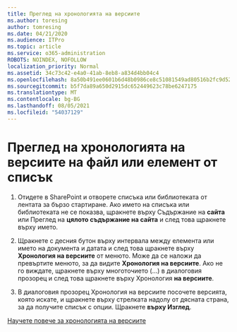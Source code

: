 ```yaml
---
title: Преглед на хронологията на версиите
ms.author: toresing
author: tomresing
ms.date: 04/21/2020
ms.audience: ITPro
ms.topic: article
ms.service: o365-administration
ROBOTS: NOINDEX, NOFOLLOW
localization_priority: Normal
ms.assetid: 34c73c42-e4a0-41ab-8eb8-a834d4bb04c4
ms.openlocfilehash: 8a50b491ee0601b6d48b0986ce8c51081549ad80516b2fc9d52f1bf6e7c025cf
ms.sourcegitcommit: b5f7da89a650d2915dc652449623c78be6247175
ms.translationtype: MT
ms.contentlocale: bg-BG
ms.lasthandoff: 08/05/2021
ms.locfileid: "54037129"
---
```

# <a name="view-version-history-of-a-file-or-list-item"></a>Преглед на хронологията на версиите на файл или елемент от списък

1. Отидете в SharePoint и отворете списъка или библиотеката от лентата за бързо стартиране. Ако името на списъка или библиотеката не се показва, щракнете върху Съдържание на **сайта** или Преглед на **цялото съдържание на сайта** и след това щракнете върху името.
    
2. Щракнете с десния бутон върху интервала между елемента или името на документа и датата и след това щракнете върху **Хронология на версиите** от менюто. Може да се наложи да превъртите менюто, за да видите **Хронология на версиите**. Ако не го виждате, щракнете върху многоточието (...) в диалоговия прозорец и след това щракнете върху Хронология **на версиите**.
    
3. В диалоговия прозорец Хронология на версиите посочете версията, която искате, и щракнете върху стрелката надолу от дясната страна, за да получите списък с опции. Щракнете **върху Изглед**.
    
[Научете повече за хронологията на версиите](https://go.microsoft.com/fwlink/?linkid=875709)
  

